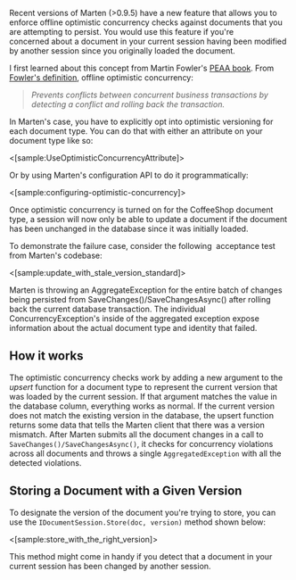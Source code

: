 <!--Title:Optimistic Concurrency-->

Recent versions of Marten (&gt;0.9.5) have a new feature that allows you to enforce offline optimistic concurrency checks against documents that you are attempting to persist. You would use this feature if you're concerned about a document in your current session having been modified by another session since you originally loaded the document.

I first learned about this concept from Martin Fowler's [PEAA book](http://martinfowler.com/eaaCatalog/). From [Fowler's definition](http://martinfowler.com/eaaCatalog/optimisticOfflineLock.html), offline optimistic concurrency:

<blockquote><i>Prevents conflicts between concurrent business transactions by detecting a conflict and rolling back the transaction.</i></blockquote>

In Marten's case, you have to explicitly opt into optimistic versioning for each document type. You can do that with either an attribute on your document type like so:

<[sample:UseOptimisticConcurrencyAttribute]>

Or by using Marten's configuration API to do it programmatically:

<[sample:configuring-optimistic-concurrency]>

Once optimistic concurrency is turned on for the CoffeeShop document type, a session will now only be able to update a document if the document has been unchanged in the database since it was initially loaded.

To demonstrate the failure case, consider the following  acceptance test from Marten's codebase:

<[sample:update_with_stale_version_standard]>

Marten is throwing an AggregateException for the entire batch of changes being persisted from SaveChanges()/SaveChangesAsync() after rolling back the current database transaction. The individual ConcurrencyException's inside of the aggregated exception expose information about the actual document type and identity that failed.


## How it works

The optimistic concurrency checks work by adding a new argument to the _upsert_ function for a document type to represent the 
current version that was loaded by the current session. If that argument matches the value in the database column, everything works
as normal. If the current version does not match the existing version in the database, the upsert function returns some data
that tells the Marten client that there was a version mismatch. After Marten submits all the document changes in a call to
`SaveChanges()/SaveChangesAsync()`, it checks for concurrency violations across all documents and throws a single `AggregatedException`
with all the detected violations.


## Storing a Document with a Given Version

To designate the version of the document you're trying to store, you can use the `IDocumentSession.Store(doc, version)` method
shown below:

<[sample:store_with_the_right_version]>

This method might come in handy if you detect that a document in your current session has been changed by another session.